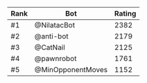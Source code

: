Rank|Bot|Rating
---|---|---
#1|@NilatacBot|2382
#2|@anti-bot|2179
#3|@CatNail|2125
#4|@pawnrobot|1761
#5|@MinOpponentMoves|1152
